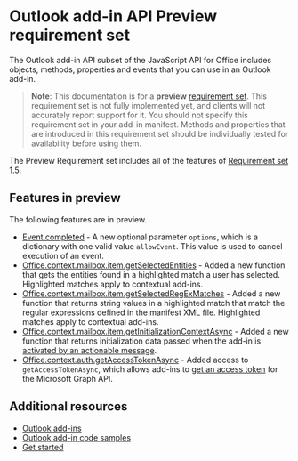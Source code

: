 # Outlook add-in API Preview requirement set

The Outlook add-in API subset of the JavaScript API for Office includes objects, methods, properties and events that you can use in an Outlook add-in.

> **Note**: This documentation is for a **preview** [requirement set](tutorial-api-requirement-sets.html). This requirement set is not fully implemented yet, and clients will not accurately report support for it. You should not specify this requirement set in your add-in manifest. Methods and properties that are introduced in this requirement set should be individually tested for availability before using them.

The Preview Requirement set includes all of the features of [Requirement set 1.5](../1.5/index.md). 

## Features in preview

The following features are in preview.

- [Event.completed](https://dev.office.com/reference/add-ins/outlook/preview/Event?product=outlook&version=preview#completedoptions) - A new optional parameter `options`, which is a dictionary with one valid value `allowEvent`. This value is used to cancel execution of an event.
- [Office.context.mailbox.item.getSelectedEntities](https://dev.office.com/reference/add-ins/outlook/preview/Office.context.mailbox.item?product=outlook&version=preview#getselectedentities--entities) - Added a new function that gets the entities found in a highlighted match a user has selected. Highlighted matches apply to contextual add-ins.
- [Office.context.mailbox.item.getSelectedRegExMatches](https://dev.office.com/reference/add-ins/outlook/preview/Office.context.mailbox.item?product=outlook&version=preview#getselectedregexmatches--object) - Added a new function that returns string values in a highlighted match that match the regular expressions defined in the manifest XML file. Highlighted matches apply to contextual add-ins.
- [Office.context.mailbox.item.getInitializationContextAsync](https://dev.office.com/reference/add-ins/outlook/preview/Office.context.mailbox.item?product=outlook&version=preview#getinitializationcontextasync) - Added a new function that returns initialization data passed when the add-in is [activated by an actionable message](https://docs.microsoft.com/outlook/actionable-messages/invoke-add-in-from-actionable-message).
- [Office.context.auth.getAccessTokenAsync](https://dev.office.com/reference/add-ins/shared/office.context.auth.getAccessTokenAsync?product=outlook) - Added access to `getAccessTokenAsync`, which allows add-ins to [get an access token](https://docs.microsoft.com/outlook/add-ins/authenticate-a-user-with-an-sso-token) for the Microsoft Graph API.

## Additional resources

- [Outlook add-ins](../../../docs/outlook/outlook-add-ins.md)
- [Outlook add-in code samples](https://developer.microsoft.com/en-us/outlook/code-samples)
- [Get started](https://docs.microsoft.com/en-us/outlook/add-ins/addin-tutorial)
